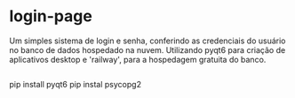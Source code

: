 ﻿# login-page
Um simples sistema de login e senha, conferindo as credenciais do usuário no banco de dados hospedado na nuvem. Utilizando pyqt6 para criação de aplicativos desktop e 'railway', para a hospedagem gratuita do banco.

```Install:
```
pip install pyqt6
pip instal psycopg2
